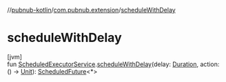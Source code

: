 //[pubnub-kotlin](../../index.md)/[com.pubnub.extension](index.md)/[scheduleWithDelay](schedule-with-delay.md)

# scheduleWithDelay

[jvm]\
fun [ScheduledExecutorService](https://docs.oracle.com/javase/8/docs/api/java/util/concurrent/ScheduledExecutorService.html).[scheduleWithDelay](schedule-with-delay.md)(delay: [Duration](https://kotlinlang.org/api/latest/jvm/stdlib/kotlin.time/-duration/index.html), action: () -&gt; [Unit](https://kotlinlang.org/api/latest/jvm/stdlib/kotlin/-unit/index.html)): [ScheduledFuture](https://docs.oracle.com/javase/8/docs/api/java/util/concurrent/ScheduledFuture.html)&lt;*&gt;
